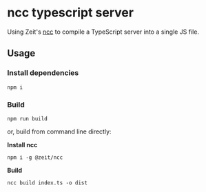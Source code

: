 # ncc typescript server

Using Zeit's [ncc](https://github.com/zeit/ncc) to compile a TypeScript server into a single JS file.

## Usage

### Install dependencies

```
npm i
```

### Build

```
npm run build
```

or, build from command line directly:

**Install ncc**

```
npm i -g @zeit/ncc
```

**Build**

```
ncc build index.ts -o dist
```

